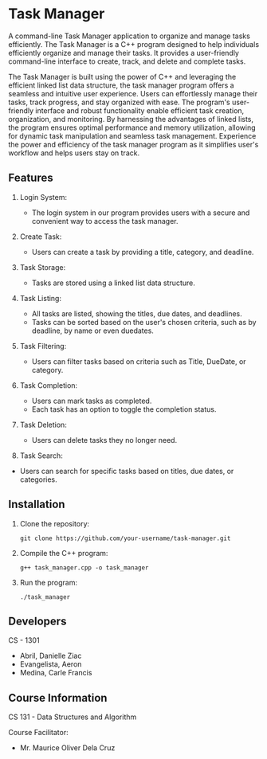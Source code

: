 # Task Manager

A command-line Task Manager application to organize and manage tasks efficiently.
The Task Manager is a C++ program designed to help individuals efficiently organize and manage their tasks. 
It provides a user-friendly command-line interface to create, track, and delete and complete tasks.

The Task Manager is built using the power of C++ and leveraging the efficient linked list data structure, the task manager program offers a seamless and intuitive user experience. Users can effortlessly manage their tasks, track progress, and stay organized with ease. The program's user-friendly interface and robust functionality enable efficient task creation, organization, and monitoring. By harnessing the advantages of linked lists, the program ensures optimal performance and memory utilization, allowing for dynamic task manipulation and seamless task management. Experience the power and efficiency of the task manager program as it simplifies user's workflow and helps users stay on track.

## Features
1. Login System:
   - The login system in our program provides users with a secure and convenient way to access the task manager. 

3. Create Task:
   - Users can create a task by providing a title, category, and deadline.
   
4. Task Storage:
   - Tasks are stored using a linked list data structure.
   
5. Task Listing:
   - All tasks are listed, showing the titles, due dates, and deadlines.
   - Tasks can be sorted based on the user's chosen criteria, such as by deadline, by name or even duedates.
   
6. Task Filtering:
   - Users can filter tasks based on criteria such as Title, DueDate, or category.
   
8. Task Completion:
   - Users can mark tasks as completed.
   - Each task has an option to toggle the completion status.
   
9. Task Deletion:
   - Users can delete tasks they no longer need.
   
10. Task Search:
   - Users can search for specific tasks based on titles, due dates, or categories.
   
## Installation

1. Clone the repository:

   ```shell
   git clone https://github.com/your-username/task-manager.git
   ```

2. Compile the C++ program:

   ```shell
   g++ task_manager.cpp -o task_manager
   ```

3. Run the program:

   ```shell
   ./task_manager
   ```

## Developers

   CS - 1301
 - Abril, Danielle Ziac
 - Evangelista, Aeron
 - Medina, Carle Francis

## Course Information
CS 131 - Data Structures and Algorithm

   Course Facilitator:
   - Mr. Maurice Oliver Dela Cruz
